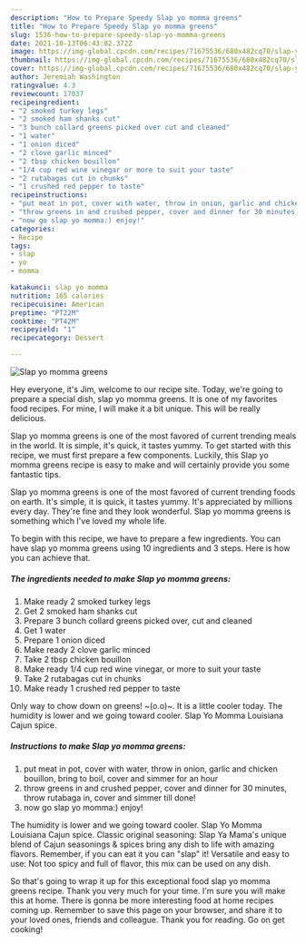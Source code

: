 ```yaml
---
description: "How to Prepare Speedy Slap yo momma greens"
title: "How to Prepare Speedy Slap yo momma greens"
slug: 1536-how-to-prepare-speedy-slap-yo-momma-greens
date: 2021-10-13T06:43:02.372Z
image: https://img-global.cpcdn.com/recipes/71675536/680x482cq70/slap-yo-momma-greens-recipe-main-photo.jpg
thumbnail: https://img-global.cpcdn.com/recipes/71675536/680x482cq70/slap-yo-momma-greens-recipe-main-photo.jpg
cover: https://img-global.cpcdn.com/recipes/71675536/680x482cq70/slap-yo-momma-greens-recipe-main-photo.jpg
author: Jeremiah Washington
ratingvalue: 4.3
reviewcount: 17037
recipeingredient:
- "2 smoked turkey legs"
- "2 smoked ham shanks cut"
- "3 bunch collard greens picked over cut and cleaned"
- "1 water"
- "1 onion diced"
- "2 clove garlic minced"
- "2 tbsp chicken bouillon"
- "1/4 cup red wine vinegar or more to suit your taste"
- "2 rutabagas cut in chunks"
- "1 crushed red pepper to taste"
recipeinstructions:
- "put meat in pot, cover with water, throw in onion, garlic and chicken bouillon, bring to boil, cover and simmer for an hour"
- "throw greens in and crushed pepper, cover and dinner for 30 minutes, throw rutabaga in, cover and simmer till done!"
- "now go slap yo momma:) enjoy!"
categories:
- Recipe
tags:
- slap
- yo
- momma

katakunci: slap yo momma 
nutrition: 165 calories
recipecuisine: American
preptime: "PT22M"
cooktime: "PT42M"
recipeyield: "1"
recipecategory: Dessert

---
```



![Slap yo momma greens](https://img-global.cpcdn.com/recipes/71675536/680x482cq70/slap-yo-momma-greens-recipe-main-photo.jpg)

Hey everyone, it's Jim, welcome to our recipe site. Today, we're going to prepare a special dish, slap yo momma greens. It is one of my favorites food recipes. For mine, I will make it a bit unique. This will be really delicious.

Slap yo momma greens is one of the most favored of current trending meals in the world. It is simple, it&#39;s quick, it tastes yummy. To get started with this recipe, we must first prepare a few components. Luckily, this Slap yo momma greens recipe is easy to make and will certainly provide you some fantastic tips.

Slap yo momma greens is one of the most favored of current trending foods on earth. It's simple, it is quick, it tastes yummy. It's appreciated by millions every day. They're fine and they look wonderful. Slap yo momma greens is something which I've loved my whole life.


To begin with this recipe, we have to prepare a few ingredients. You can have slap yo momma greens using 10 ingredients and 3 steps. Here is how you can achieve that.

<!--inarticleads1-->

##### The ingredients needed to make Slap yo momma greens:

1. Make ready 2 smoked turkey legs
1. Get 2 smoked ham shanks cut
1. Prepare 3 bunch collard greens picked over, cut and cleaned
1. Get 1 water
1. Prepare 1 onion diced
1. Make ready 2 clove garlic minced
1. Take 2 tbsp chicken bouillon
1. Make ready 1/4 cup red wine vinegar, or more to suit your taste
1. Take 2 rutabagas cut in chunks
1. Make ready 1 crushed red pepper to taste


Only way to chow down on greens! ~(o.o)~. It is a little cooler today. The humidity is lower and we going toward cooler. Slap Yo Momma Louisiana Cajun spice. 

<!--inarticleads2-->

##### Instructions to make Slap yo momma greens:

1. put meat in pot, cover with water, throw in onion, garlic and chicken bouillon, bring to boil, cover and simmer for an hour
1. throw greens in and crushed pepper, cover and dinner for 30 minutes, throw rutabaga in, cover and simmer till done!
1. now go slap yo momma:) enjoy!


The humidity is lower and we going toward cooler. Slap Yo Momma Louisiana Cajun spice. Classic original seasoning: Slap Ya Mama&#39;s unique blend of Cajun seasonings &amp; spices bring any dish to life with amazing flavors. Remember, if you can eat it you can &#34;slap&#34; it! Versatile and easy to use: Not too spicy and full of flavor, this mix can be used on any dish. 

So that's going to wrap it up for this exceptional food slap yo momma greens recipe. Thank you very much for your time. I'm sure you will make this at home. There is gonna be more interesting food at home recipes coming up. Remember to save this page on your browser, and share it to your loved ones, friends and colleague. Thank you for reading. Go on get cooking!
